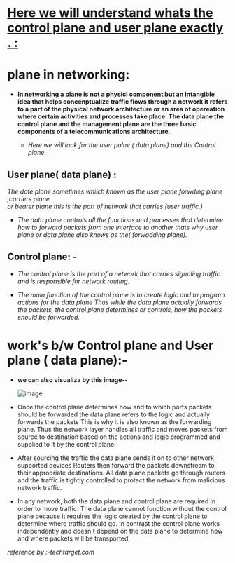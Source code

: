 # [Here we will understand whats the control plane and user plane exactly . :](https://www.techtarget.com/searchnetworking/definition/control-plane-CP)

# plane in networking: 
 - **In networking  a plane is not a physicl component but an intangible idea that helps 
   concenptualize traffic flows through a network  it refers to a part of the physical network 
   architecture or an area of opereation where certain activities and processes take place. The data 
   plane the control plane and the management plane are the three basic components of a 
   telecommunications architecture.**

    - *Here we will look  for the user palne ( data plane) and the Control plane.*


## User plane( data plane) :
  *The  date plane sometimes whiich  known as the user plane forwding plane ,carriers plane  
    or bearer plane this is the part of network that carries 
   (user traffic.)*

  
  - *The data plane controls all the functions and processes that determine how to 
    forward packets from one interface to another thats why user plane or data plane also knows as 
    the( forwadding plane).*
    



## Control  plane: - 
  - *The control plane is the part of a network that carries signaling traffic and is responsible 
    for network routing.*

 
   - *The main function of the control plane is to create logic and to program actions 
    for the data plane Thus while the data plane actually forwards the packets, the 
    control plane determines or controls, how the packets should be forwarded.*





# work's b/w Control plane and User plane ( data plane):-
   - **we can  also visualiza by this image--**

     
     ![image](https://github.com/Rjesh2006/CP-UP.breif/assets/143868643/55f8848f-4f13-4a9e-9ba6-b90dc268a3d3)

     
- Once the control plane determines how and to which ports packets should be forwarded the data 
plane refers to the logic and actually forwards the 
packets This is why it is also known as the forwarding plane. Thus the network layer handles all traffic and moves packets from source to destination based on the actions and logic programmed and supplied to it by the control plane.

- After sourcing the traffic the data plane sends it on to other network supported devices Routers 
then forward the packets downstream to their 
appropriate destinations. All data plane packets go through routers and the traffic is tightly controlled to protect the network from malicious network 
traffic.

- In any network, both the data plane and control plane are required in order to move traffic. The data plane cannot function without the control plane because it requires the logic created by the control plane to determine where traffic should go. In contrast the control plane works independently and doesn't depend on the data plane to determine how and where packets will be transported.


*reference by :-techtarget.com*
